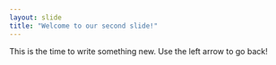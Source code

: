 ```yaml
---
layout: slide
title: "Welcome to our second slide!"
---
```

This is the time to write something new.
Use the left arrow to go back!
